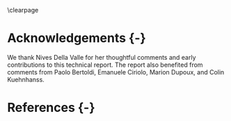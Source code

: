 
\clearpage 

# Acknowledgements {-}

We thank Nives Della Valle for her thoughtful comments and early contributions to this technical report. The report also benefited from comments from Paolo Bertoldi, Emanuele Ciriolo,  Marion Dupoux, and Colin Kuehnhanss.

# References {-}